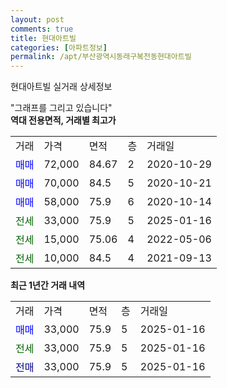 ```yaml
---
layout: post
comments: true
title: 현대아트빌
categories: [아파트정보]
permalink: /apt/부산광역시동래구복천동현대아트빌
---
```


현대아트빌 실거래 상세정보

<script type="text/javascript">
  google.charts.load('current', {'packages':['line', 'corechart']});
  google.charts.setOnLoadCallback(drawChart);

  function drawChart() {
    var data = new google.visualization.DataTable();
    data.addColumn('date', '거래일');
    data.addColumn('number', "매매");
    data.addColumn('number', "전세");
    data.addColumn('number', "전매");

    data.addRows([[new Date(Date.parse("2025-01-16")), 33000, null, null], [new Date(Date.parse("2025-01-16")), null, 33000, null], [new Date(Date.parse("2025-01-16")), null, null, 33000]]);

    var options = {
      hAxis: {
        format: 'yyyy/MM/dd'
      },    
      lineWidth: 0,
      pointsVisible: true,    
      title: '최근 1년간 유형별 실거래가 분포',
      legend: { position: 'bottom' }
    };

    var formatter = new google.visualization.NumberFormat({pattern:'###,###'} );
    formatter.format(data, 1);
    formatter.format(data, 2);
    
    setTimeout(function() {
        var chart = new google.visualization.LineChart(document.getElementById('columnchart_material'));
        chart.draw(data, (options));
        document.getElementById('loading').style.display = 'none';
    }, 200);
  }
</script>


<div id="loading" style="z-index:20; display: block; margin-left: 0px">"그래프를 그리고 있습니다"</div>
<div id="columnchart_material" style="width: 95%; margin-left: 0px; display: block"></div>
<!-- contents start -->
<b>역대 전용면적, 거래별 최고가</b>
<table class="sortable">
    <tr>
      <td>거래</td>
      <td>가격</td>
      <td>면적</td>
      <td>층</td>
      <td>거래일</td>
    </tr>
        <tr>
          <td><a style="color: blue">매매</a></td>
          <td>72,000</td>
          <td>84.67</td>
          <td>2</td>
          <td>2020-10-29</td>
        </tr>            <tr>
          <td><a style="color: blue">매매</a></td>
          <td>70,000</td>
          <td>84.5</td>
          <td>5</td>
          <td>2020-10-21</td>
        </tr>            <tr>
          <td><a style="color: blue">매매</a></td>
          <td>58,000</td>
          <td>75.9</td>
          <td>6</td>
          <td>2020-10-14</td>
        </tr>        
        <tr>
              <td><a style="color: darkgreen">전세</a></td>
              <td>33,000</td>
              <td>75.9</td>
              <td>5</td>
              <td>2025-01-16</td>
            </tr>            <tr>
              <td><a style="color: darkgreen">전세</a></td>
              <td>15,000</td>
              <td>75.06</td>
              <td>4</td>
              <td>2022-05-06</td>
            </tr>            <tr>
              <td><a style="color: darkgreen">전세</a></td>
              <td>10,000</td>
              <td>84.5</td>
              <td>4</td>
              <td>2021-09-13</td>
            </tr>        
    
</table>

<b>최근 1년간 거래 내역</b>

<table class="sortable">
    <tr>
      <td>거래</td>
      <td>가격</td>
      <td>면적</td>
      <td>층</td>
      <td>거래일</td>
    </tr>
    <tr>
      <td><a style="color: blue">매매</a></td>
      <td>33,000</td>
      <td>75.9</td>
      <td>5</td>
      <td>2025-01-16</td>
    </tr>          <tr>
      <td><a style="color: darkgreen">전세</a></td>
      <td>33,000</td>
      <td>75.9</td>
      <td>5</td>
      <td>2025-01-16</td>
    </tr>          <tr>
      <td><a style="color: darkblue">전매</a></td>
      <td>33,000</td>
      <td>75.9</td>
      <td>5</td>
      <td>2025-01-16</td>
    </tr>      </table>
<!-- contents end -->    

